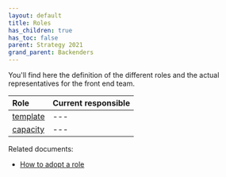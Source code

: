```yaml
---
layout: default
title: Roles
has_children: true
has_toc: false
parent: Strategy 2021
grand_parent: Backenders
---
```


You'll find here the definition of the different roles and the actual representatives for the front end team.

| Role | Current responsible |
|:--|:--|
| [template](/devismos/docs/backenders/strategy-2021/roles/template) | --- |
| [capacity](/devismos/docs/backenders/strategy-2021/roles/capacity) | --- |

Related documents:

* [How to adopt a role](/devismos/docs/guidelines/role-adoption)